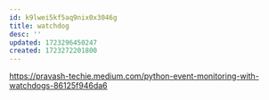 ```yaml
---
id: k9lwei5kf5aq9nix0x3046g
title: watchdog
desc: ''
updated: 1723296450247
created: 1723272201800
---
```

https://pravash-techie.medium.com/python-event-monitoring-with-watchdogs-86125f946da6